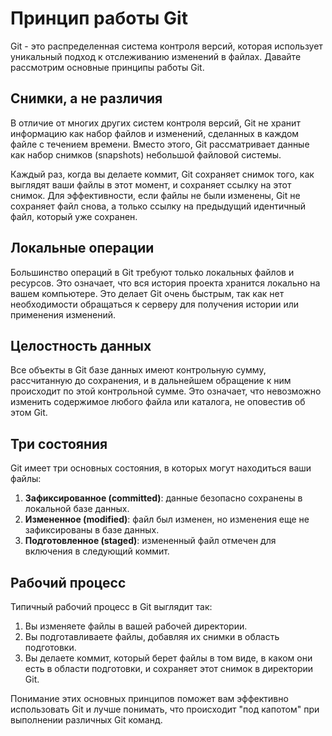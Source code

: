 # Принцип работы Git

Git - это распределенная система контроля версий, которая использует уникальный подход к отслеживанию изменений в файлах. Давайте рассмотрим основные принципы работы Git.

## Снимки, а не различия

В отличие от многих других систем контроля версий, Git не хранит информацию как набор файлов и изменений, сделанных в каждом файле с течением времени. Вместо этого, Git рассматривает данные как набор снимков (snapshots) небольшой файловой системы.

Каждый раз, когда вы делаете коммит, Git сохраняет снимок того, как выглядят ваши файлы в этот момент, и сохраняет ссылку на этот снимок. Для эффективности, если файлы не были изменены, Git не сохраняет файл снова, а только ссылку на предыдущий идентичный файл, который уже сохранен.

## Локальные операции

Большинство операций в Git требуют только локальных файлов и ресурсов. Это означает, что вся история проекта хранится локально на вашем компьютере. Это делает Git очень быстрым, так как нет необходимости обращаться к серверу для получения истории или применения изменений.

## Целостность данных

Все объекты в Git базе данных имеют контрольную сумму, рассчитанную до сохранения, и в дальнейшем обращение к ним происходит по этой контрольной сумме. Это означает, что невозможно изменить содержимое любого файла или каталога, не оповестив об этом Git.

## Три состояния

Git имеет три основных состояния, в которых могут находиться ваши файлы:

1. **Зафиксированное (committed)**: данные безопасно сохранены в локальной базе данных.
2. **Измененное (modified)**: файл был изменен, но изменения еще не зафиксированы в базе данных.
3. **Подготовленное (staged)**: измененный файл отмечен для включения в следующий коммит.

## Рабочий процесс

Типичный рабочий процесс в Git выглядит так:

1. Вы изменяете файлы в вашей рабочей директории.
2. Вы подготавливаете файлы, добавляя их снимки в область подготовки.
3. Вы делаете коммит, который берет файлы в том виде, в каком они есть в области подготовки, и сохраняет этот снимок в директории Git.

Понимание этих основных принципов поможет вам эффективно использовать Git и лучше понимать, что происходит "под капотом" при выполнении различных Git команд.
